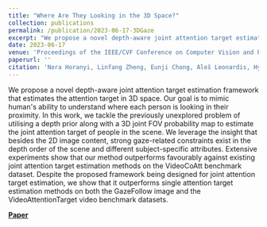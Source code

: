 ```yaml
---
title: "Where Are They Looking in the 3D Space?"
collection: publications
permalink: /publication/2023-06-17-3DGaze
excerpt: "We propose a novel depth-aware joint attention target estimation framework that estimates the attention target in 3D space. Our goal is to mimic human's ability to understand where each person is looking in their proximity. In this work, we tackle the previously unexplored problem of utilising a depth prior along with a 3D joint FOV probability map to estimate the joint attention target of people in the scene."
date: 2023-06-17
venue: 'Proceedings of the IEEE/CVF Conference on Computer Vision and Pattern Recognition (CVPR) Workshops'
paperurl: ''
citation: 'Nora Horanyi, Linfang Zheng, Eunji Chong, Aleš Leonardis, Hyung Jin Chang; Proceedings of the IEEE/CVF Conference on Computer Vision and Pattern Recognition (CVPR) Workshops, 2023, pp. 2678-2687'
---
```


We propose a novel depth-aware joint attention target estimation framework that estimates the attention target in 3D space. Our goal is to mimic human's ability to understand where each person is looking in their proximity. In this work, we tackle the previously unexplored problem of utilising a depth prior along with a 3D joint FOV probability map to estimate the joint attention target of people in the scene. We leverage the insight that besides the 2D image content, strong gaze-related constraints exist in the depth order of the scene and different subject-specific attributes. Extensive experiments show that our method outperforms favourably against existing joint attention target estimation methods on the VideoCoAtt benchmark dataset. Despite the proposed framework being designed for joint attention target estimation, we show that it outperforms single attention target estimation methods on both the GazeFollow image and the VideoAttentionTarget video benchmark datasets. 

**[Paper](https://openaccess.thecvf.com/content/CVPR2023W/GAZE/papers/Horanyi_Where_Are_They_Looking_in_the_3D_Space_CVPRW_2023_paper.pdf)**
